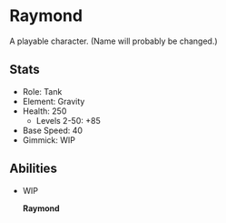 Raymond
=======

A playable character. (Name will probably be changed.)

Stats
-----

* Role: Tank
* Element: Gravity
* Health: 250
  * Levels 2-50: +85
* Base Speed: 40
* Gimmick: WIP

Abilities
---------

* WIP

    **Raymond**
